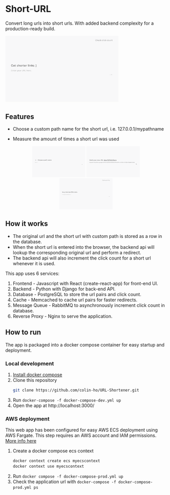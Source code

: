 # Short-URL
Convert long urls into short urls. With added backend complexity for a production-ready build.
<p>
<img src="landing.png" alt="landing" width="70%">
</p>


## Features

- Choose a custom path name for the short url, i.e. 127.0.0.1/mypathname

- Measure the amount of times a short url was used
<p align="center">
   <img src="pathselect.png" alt="landing" width="33%">
   <img src="result.png" alt="landing" width="33%">
   <img src="clicks.png" alt="landing" width="33%">
</p>


## How it works
- The original url and the short url with custom path is stored as a row in the database.
- When the short url is entered into the browser, the backend api will lookup the corresponding original url and perform a redirect.
- The backend api will also increment the click count for a short url whenever it is used.

This app uses 6 services:

1. Frontend - Javascript with React (create-react-app) for front-end UI.
2. Backend - Python with Django for back-end API.
3. Database - PostgreSQL to store the url pairs and click count.
4. Cache - Memcached to cache url pairs for faster redirects.
5. Message Queue - RabbitMQ to asynchronously increment click count in database.
6. Reverse Proxy - Nginx to serve the application.

## How to run
The app is packaged into a docker compose container for easy startup and deployment.

### Local development
1. [Install docker compose](https://docs.docker.com/compose/install/)
2. Clone this repository
   ```bash
   git clone https://github.com/colin-ho/URL-Shortener.git
   ```
3. Run `docker-compose -f docker-compose-dev.yml up`
4. Open the app at http://localhost:3000/

### AWS deployment
This web app has been configured for easy AWS ECS deployment using AWS Fargate. This step requires an AWS account and IAM permissions. [More info here](https://docs.docker.com/cloud/ecs-integration/)
1. Create a docker compose ecs context
   ```bash
   docker context create ecs myecscontext
   docker context use myecscontext
   ```
2. Run `docker compose -f docker-compose-prod.yml up`
3. Check the application url with `docker-compose -f docker-compose-prod.yml ps`
